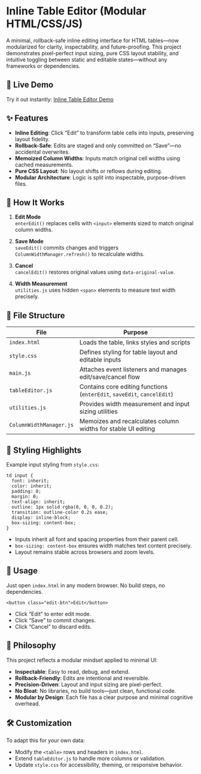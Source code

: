 # Inline Table Editor (Modular HTML/CSS/JS)

A minimal, rollback-safe inline editing interface for HTML tables—now modularized for clarity, inspectability, and future-proofing. This project demonstrates pixel-perfect input sizing, pure CSS layout stability, and intuitive toggling between static and editable states—without any frameworks or dependencies.

## 🔗 Live Demo

Try it out instantly: [Inline Table Editor Demo](https://malkalypse.github.io/table-editor/)

## ✨ Features

- **Inline Editing**: Click “Edit” to transform table cells into inputs, preserving layout fidelity.
- **Rollback-Safe**: Edits are staged and only committed on “Save”—no accidental overwrites.
- **Memoized Column Widths**: Inputs match original cell widths using cached measurements.
- **Pure CSS Layout**: No layout shifts or reflows during editing.
- **Modular Architecture**: Logic is split into inspectable, purpose-driven files.

## 🧱 How It Works

1. **Edit Mode**  
   `enterEdit()` replaces cells with `<input>` elements sized to match original column widths.

2. **Save Mode**  
   `saveEdit()` commits changes and triggers `ColumnWidthManager.refresh()` to recalculate widths.

3. **Cancel**  
   `cancelEdit()` restores original values using `data-original-value`.

4. **Width Measurement**  
   `utilities.js` uses hidden `<span>` elements to measure text width precisely.

## 📁 File Structure

| File                  | Purpose                                                                 |
|-----------------------|-------------------------------------------------------------------------|
| `index.html`          | Loads the table, links styles and scripts                               |
| `style.css`           | Defines styling for table layout and editable inputs                    |
| `main.js`             | Attaches event listeners and manages edit/save/cancel flow              |
| `tableEditor.js`      | Contains core editing functions (`enterEdit`, `saveEdit`, `cancelEdit`) |
| `utilities.js`        | Provides width measurement and input sizing utilities                   |
| `ColumnWidthManager.js` | Memoizes and recalculates column widths for stable UI editing         |

## 🧪 Styling Highlights

Example input styling from `style.css`:

    td input {
      font: inherit;
      color: inherit;
      padding: 0;
      margin: 0;
      text-align: inherit;
      outline: 1px solid rgba(0, 0, 0, 0.2);
      transition: outline-color 0.2s ease;
      display: inline-block;
      box-sizing: content-box;
    }

- Inputs inherit all font and spacing properties from their parent cell.
- `box-sizing: content-box` ensures width matches text content precisely.
- Layout remains stable across browsers and zoom levels.

## 🚀 Usage

Just open `index.html` in any modern browser. No build steps, no dependencies.

    <button class="edit-btn">Edit</button>

- Click “Edit” to enter edit mode.
- Click “Save” to commit changes.
- Click “Cancel” to discard edits.

## 🧠 Philosophy

This project reflects a modular mindset applied to minimal UI:

- **Inspectable**: Easy to read, debug, and extend.
- **Rollback-Friendly**: Edits are intentional and reversible.
- **Precision-Driven**: Layout and input sizing are pixel-perfect.
- **No Bloat**: No libraries, no build tools—just clean, functional code.
- **Modular by Design**: Each file has a clear purpose and minimal cognitive overhead.

## 🛠️ Customization

To adapt this for your own data:

- Modify the `<table>` rows and headers in `index.html`.
- Extend `tableEditor.js` to handle more columns or validation.
- Update `style.css` for accessibility, theming, or responsive behavior.
